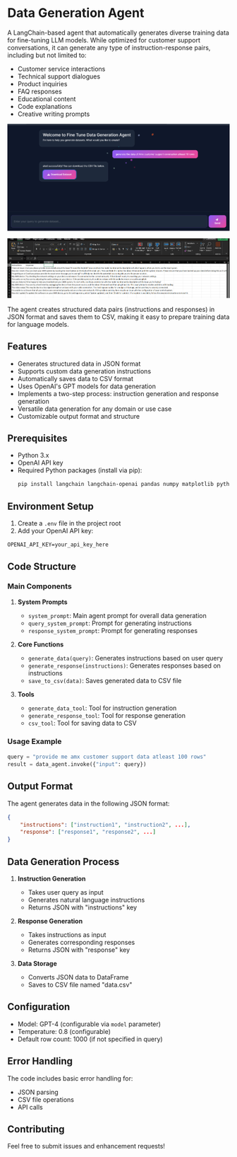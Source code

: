 # Data Generation Agent

A LangChain-based agent that automatically generates diverse training data for fine-tuning LLM models. While optimized for customer support conversations, it can generate any type of instruction-response pairs, including but not limited to:
- Customer service interactions
- Technical support dialogues
- Product inquiries
- FAQ responses
- Educational content
- Code explanations
- Creative writing prompts

![](image1.png)

![](image2.png)

The agent creates structured data pairs (instructions and responses) in JSON format and saves them to CSV, making it easy to prepare training data for language models.

## Features

- Generates structured data in JSON format
- Supports custom data generation instructions
- Automatically saves data to CSV format
- Uses OpenAI's GPT models for data generation
- Implements a two-step process: instruction generation and response generation
- Versatile data generation for any domain or use case
- Customizable output format and structure

## Prerequisites

- Python 3.x
- OpenAI API key
- Required Python packages (install via pip):
  ```bash
  pip install langchain langchain-openai pandas numpy matplotlib python-dotenv
  ```

## Environment Setup

1. Create a `.env` file in the project root
2. Add your OpenAI API key:
  ```
  OPENAI_API_KEY=your_api_key_here
  ```

## Code Structure

### Main Components

1. **System Prompts**
   - `system_prompt`: Main agent prompt for overall data generation
   - `query_system_prompt`: Prompt for generating instructions
   - `response_system_prompt`: Prompt for generating responses

2. **Core Functions**
   - `generate_data(query)`: Generates instructions based on user query
   - `generate_response(instructions)`: Generates responses based on instructions
   - `save_to_csv(data)`: Saves generated data to CSV file

3. **Tools**
   - `generate_data_tool`: Tool for instruction generation
   - `generate_response_tool`: Tool for response generation
   - `csv_tool`: Tool for saving data to CSV

### Usage Example

```python
query = "provide me amx customer support data atleast 100 rows"
result = data_agent.invoke({"input": query})
```

## Output Format

The agent generates data in the following JSON format:
```json
{
    "instructions": ["instruction1", "instruction2", ...],
    "response": ["response1", "response2", ...]
}
```

## Data Generation Process

1. **Instruction Generation**
   - Takes user query as input
   - Generates natural language instructions
   - Returns JSON with "instructions" key

2. **Response Generation**
   - Takes instructions as input
   - Generates corresponding responses
   - Returns JSON with "response" key

3. **Data Storage**
   - Converts JSON data to DataFrame
   - Saves to CSV file named "data.csv"

## Configuration

- Model: GPT-4 (configurable via `model` parameter)
- Temperature: 0.8 (configurable)
- Default row count: 1000 (if not specified in query)

## Error Handling

The code includes basic error handling for:
- JSON parsing
- CSV file operations
- API calls

## Contributing

Feel free to submit issues and enhancement requests! 
